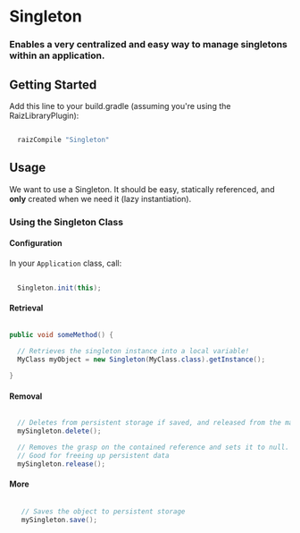 # Singleton


### Enables a very centralized and easy way to manage singletons within an application.

## Getting Started

Add this line to your build.gradle (assuming you're using the RaizLibraryPlugin): 

```groovy

  raizCompile "Singleton"

```

## Usage

We want to use a Singleton. It should be easy, statically referenced, and **only** created when we need it (lazy instantiation).

### Using the Singleton Class

#### Configuration

In your ```Application``` class, call:

```java
 
  Singleton.init(this);

```

#### Retrieval


```java

public void someMethod() {
  
  // Retrieves the singleton instance into a local variable!
  MyClass myObject = new Singleton(MyClass.class).getInstance();

}

```

#### Removal

```java

  // Deletes from persistent storage if saved, and released from the map and current singleton referent
  mySingleton.delete();

  // Removes the grasp on the contained reference and sets it to null. 
  // Good for freeing up persistent data
  mySingleton.release();

```

#### More

```java
  
   // Saves the object to persistent storage
   mySingleton.save();

```